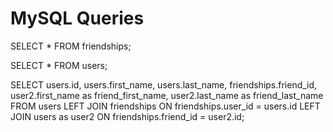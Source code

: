 # MySQL Queries

SELECT *
FROM friendships;

SELECT *
FROM users;

SELECT users.id, users.first_name, users.last_name, friendships.friend_id, user2.first_name as friend_first_name, user2.last_name as friend_last_name
FROM users
LEFT JOIN friendships ON friendships.user_id = users.id
LEFT JOIN users as user2 ON friendships.friend_id = user2.id;
